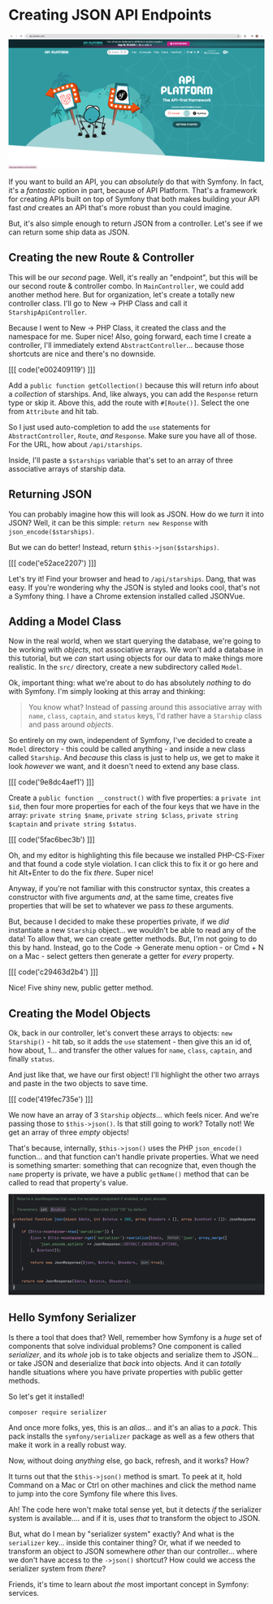 # Creating JSON API Endpoints

![API Platform](images/08/api-platform.png)

If you want to build an API, you can *absolutely* do that with Symfony. In fact,
it's a *fantastic* option in part, because of API Platform. That's a framework
for creating APIs built on top of Symfony that both makes building your API fast
*and* creates an API that's more robust than you could imagine.

But, it's also simple enough to return JSON from a controller. Let's see if we
can return some ship data as JSON.

## Creating the new Route & Controller

This will be our *second* page. Well, it's really an "endpoint", but this will
be our second route & controller combo. In `MainController`, we could add another
method here. But for organization, let's create a totally new controller class.
I'll go to New -> PHP Class and call it `StarshipApiController`.

Because I went to New -> PHP Class, it created the class and the namespace for me.
Super nice! Also, going forward, each time I create a controller, I'll immediately
extend `AbstractController`... because those shortcuts are nice and there's no
downside.

[[[ code('e002409119') ]]]

Add a `public function getCollection()` because this will return info about a
*collection* of starships. And, like always, you can add the `Response` return
type or skip it. Above this, add the route with `#[Route()]`. Select the one from
`Attribute` and hit tab.

So I just used auto-completion to add the `use` statements for `AbstractController`,
`Route`, *and* `Response`. Make sure you have all of those. For the URL, how about
`/api/starships`.

Inside, I'll paste a `$starships` variable that's set to an array of three
associative arrays of starship data.

## Returning JSON

You can probably imagine how this will look as JSON. How do we *turn* it into
JSON? Well, it can be this simple: `return new Response` with
`json_encode($starships)`.

But we can do better! Instead, return `$this->json($starships)`.

[[[ code('e52ace2207') ]]]

Let's try it! Find your browser and head to `/api/starships`. Dang, that was easy.
If you're wondering why the JSON is styled and looks cool, that's not a Symfony thing.
I have a Chrome extension installed called JSONVue.

## Adding a Model Class

Now in the real world, when we start querying the database, we're going to be working
with *objects*, not associative arrays. We won't add a database in this tutorial, but
we *can* start using objects for our data to make things more realistic. In the
`src/` directory, create a new subdirectory called `Model`.

Ok, important thing: what we're about to do has absolutely *nothing* to do with
Symfony. I'm simply looking at this array and thinking:

> You know what? Instead of passing around this associative array with `name`,
> `class`, `captain`, and `status` keys, I'd rather have a `Starship` class and
> pass around *objects*.

So entirely on my own, independent of Symfony, I've decided to create a `Model`
directory - this could be called anything - and inside a new class called `Starship`.
And *because* this class is just to help *us*, we get to make it look *however*
we want, and it doesn't need to extend any base class.

[[[ code('9e8dc4aef1') ]]]

Create a `public function __construct()` with five properties: a `private int $id`,
then four more properties for each of the four keys that we have in the array:
`private string $name`, `private string $class`, `private string $captain` and
`private string $status`.

[[[ code('5fac6bec3b') ]]]

Oh, and my editor is highlighting this file because we installed PHP-CS-Fixer
and that found a code style violation. I can click this to fix it or go here and
hit Alt+Enter to do the fix *there*. Super nice!

Anyway, if you're not familiar with this constructor syntax, this creates a
constructor with five arguments *and*, at the same time, creates five properties
that will be set to whatever we pass *to* these arguments.

But, because I decided to make these properties private, if we *did* instantiate
a new `Starship` object... we wouldn't be able to read any of the data! To allow
that, we can create getter methods. But, I'm not going to do this by hand. Instead,
go to the Code -> Generate menu option - or Cmd + N on a Mac - select getters then
generate a getter for *every* property.

[[[ code('c29463d2b4') ]]]

Nice! Five shiny new, public getter method.

## Creating the Model Objects

Ok, back in our controller, let's convert these arrays to objects: `new Starship()` -
hit tab, so it adds the `use` statement - then give this an id of, how about, 1...
and transfer the other values for `name`, `class`, `captain`, and finally `status`.

And just like that, we have our first object! I'll highlight the other two
arrays and paste in the two objects to save time.

[[[ code('419fec735e') ]]]

We now have an array of 3 `Starship` *objects*... which feels nicer. And we're
passing those to `$this->json()`. Is that still going to work? Totally not! We get
an array of three *empty* objects!

That's because, internally, `$this->json()` uses the PHP `json_encode()` function...
and that function can't handle private properties. What we need is something smarter:
something that can recognize that, even though the `name` property is private, we
have a public `getName()` method that can be called to read that property's
value.

![JSON Serializer](images/08/serializer.png)

## Hello Symfony Serializer

Is there a tool that does that? Well, remember how Symfony is a *huge* set of
components that solve individual problems? One component is called *serializer*,
and its *whole* job is to take objects and serialize them to JSON... or take JSON
and deserialize that *back* into objects. And it can *totally* handle situations
where you have private properties with public getter methods.

So let's get it installed!

```terminal
composer require serializer
```

And once more folks, yes, this is an *alias*... and it's an alias to a *pack*. This
pack installs the `symfony/serializer` package as well as a few others that make
it work in a really robust way.

Now, without doing *anything* else, go back, refresh, and it works? How?

It turns out that the `$this->json()` method is smart. To peek at it, hold
Command on a Mac or Ctrl on other machines and click the method name to jump into
the core Symfony file where this lives.

Ah! The code here won't make total sense yet, but it detects *if* the serializer
system is available.... and if it is, uses *that* to transform the object to JSON.

But, what do I mean by "serializer system" exactly? And what is the `serializer`
key... inside this container thing? Or, what if we needed to transform an object
to JSON somewhere *other* than our controller... where we don't have access to the
`->json()` shortcut? How could we access the serializer system from *there*?

Friends, it's time to learn about *the* most important concept in Symfony: services.
